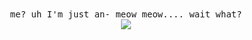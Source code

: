 <div align="center">

<div>
  <samp>me? uh I'm just an- meow meow.... wait what?</samp>
</div>

<img src="https://moe-counter.glitch.me/get/@:jpnykw?theme=moebooru">

</div>

